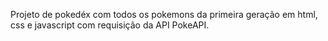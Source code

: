 Projeto de pokedéx com todos os pokemons da primeira geração em html, css e javascript com requisição da API PokeAPI.
